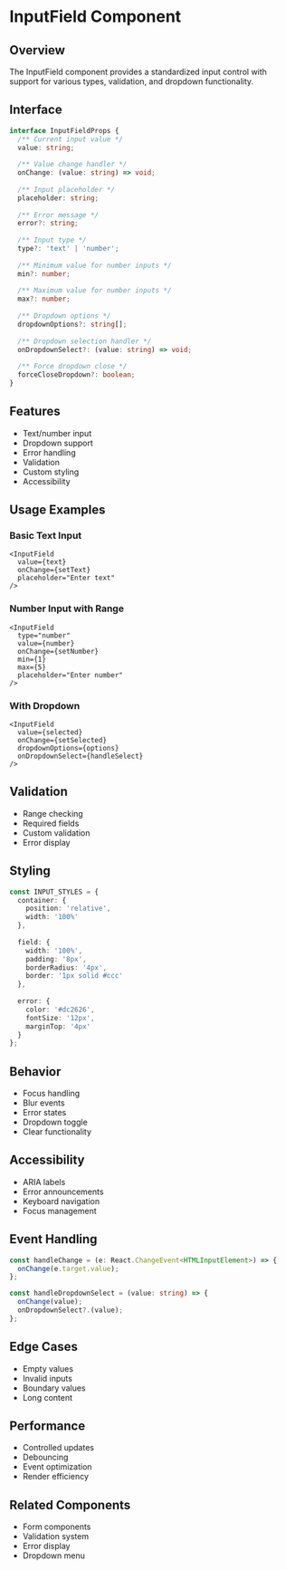 # InputField Component

## Overview
The InputField component provides a standardized input control with support for various types, validation, and dropdown functionality.

## Interface
```typescript
interface InputFieldProps {
  /** Current input value */
  value: string;
  
  /** Value change handler */
  onChange: (value: string) => void;
  
  /** Input placeholder */
  placeholder: string;
  
  /** Error message */
  error?: string;
  
  /** Input type */
  type?: 'text' | 'number';
  
  /** Minimum value for number inputs */
  min?: number;
  
  /** Maximum value for number inputs */
  max?: number;
  
  /** Dropdown options */
  dropdownOptions?: string[];
  
  /** Dropdown selection handler */
  onDropdownSelect?: (value: string) => void;
  
  /** Force dropdown close */
  forceCloseDropdown?: boolean;
}
```

## Features
- Text/number input
- Dropdown support
- Error handling
- Validation
- Custom styling
- Accessibility

## Usage Examples

### Basic Text Input
```tsx
<InputField
  value={text}
  onChange={setText}
  placeholder="Enter text"
/>
```

### Number Input with Range
```tsx
<InputField
  type="number"
  value={number}
  onChange={setNumber}
  min={1}
  max={5}
  placeholder="Enter number"
/>
```

### With Dropdown
```tsx
<InputField
  value={selected}
  onChange={setSelected}
  dropdownOptions={options}
  onDropdownSelect={handleSelect}
/>
```

## Validation
- Range checking
- Required fields
- Custom validation
- Error display

## Styling
```typescript
const INPUT_STYLES = {
  container: {
    position: 'relative',
    width: '100%'
  },
  
  field: {
    width: '100%',
    padding: '8px',
    borderRadius: '4px',
    border: '1px solid #ccc'
  },
  
  error: {
    color: '#dc2626',
    fontSize: '12px',
    marginTop: '4px'
  }
};
```

## Behavior
- Focus handling
- Blur events
- Error states
- Dropdown toggle
- Clear functionality

## Accessibility
- ARIA labels
- Error announcements
- Keyboard navigation
- Focus management

## Event Handling
```typescript
const handleChange = (e: React.ChangeEvent<HTMLInputElement>) => {
  onChange(e.target.value);
};

const handleDropdownSelect = (value: string) => {
  onChange(value);
  onDropdownSelect?.(value);
};
```

## Edge Cases
- Empty values
- Invalid inputs
- Boundary values
- Long content

## Performance
- Controlled updates
- Debouncing
- Event optimization
- Render efficiency

## Related Components
- Form components
- Validation system
- Error display
- Dropdown menu